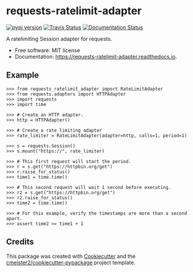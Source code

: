 # requests-ratelimit-adapter

[![pypi version](https://img.shields.io/pypi/v/requests_ratelimit_adapter.svg)](https://pypi.python.org/pypi/requests_ratelimit_adapter)
[![Travis Status](https://img.shields.io/travis/cmeister2/requests_ratelimit_adapter.svg)](https://travis-ci.org/cmeister2/requests_ratelimit_adapter)
[![Documentation Status](https://readthedocs.org/projects/requests-ratelimit-adapter/badge/?version=latest)](https://requests-ratelimit-adapter.readthedocs.io/en/latest/?badge=latest)

A ratelimiting Session adapter for requests.

- Free software: MIT license
- Documentation: https://requests-ratelimit-adapter.readthedocs.io.

## Example

    >>> from requests_ratelimit_adapter import RateLimitAdapter
    >>> from requests.adapters import HTTPAdapter
    >>> import requests
    >>> import time

    >>> # Create an HTTP adapter.
    >>> http = HTTPAdapter()

    >>> # Create a rate limiting adapter
    >>> rate_limiter = RateLimitAdapter(adapter=http, calls=1, period=1)

    >>> s = requests.Session()
    >>> s.mount("https://", rate_limiter)

    >>> # This first request will start the period.
    >>> r = s.get("https://httpbin.org/get")
    >>> r.raise_for_status()
    >>> time1 = time.time()

    >>> # This second request will wait 1 second before executing.
    >>> r2 = s.get("https://httpbin.org/get")
    >>> r2.raise_for_status()
    >>> time2 = time.time()

    >>> # For this example, verify the timestamps are more than a second apart.
    >>> assert time2 >= time1 + 1


## Credits

This package was created with [Cookiecutter](https://github.com/audreyr/cookiecutter) and the [cmeister2/cookiecutter-pypackage](https://github.com/cmeister2/cookiecutter-pypackage) project template.
